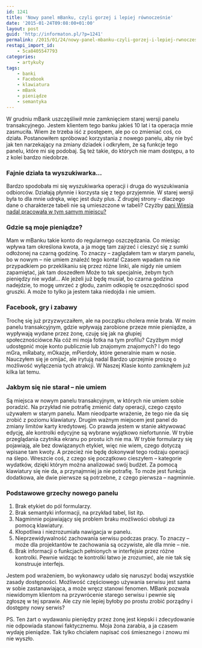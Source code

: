 ```yaml
---
id: 1241
title: 'Nowy panel mBanku, czyli gorzej i lepiej równocześnie'
date: '2015-01-24T09:08:00+01:00'
layout: post
guid: 'http://informaton.pl/?p=1241'
permalink: /2015/01/24/nowy-panel-mbanku-czyli-gorzej-i-lepiej-rwnoczesnie/
restapi_import_id:
    - 5ca8405547793
categories:
    - artykuły
tags:
    - banki
    - Facebook
    - klawiatura
    - mBank
    - pieniądze
    - semantyka
---
```


W grudniu mBank uszczęśliwił mnie zamknięciem starej wersji panelu transakcyjnego. Jestem klientem tego banku jakieś 10 lat i ta operacja mnie zasmuciła. Wiem że trzeba iść z postępem, ale po co zmieniać coś, co działa. Postanowiłem spróbować korzystania z nowego panelu, aby nie być jak ten narzekający na zmiany dziadek i odkryłem, że są funkcje tego panelu, które mi się podobaj. Są też takie, do których nie mam dostępu, a to z kolei bardzo niedobrze.

### Fajnie działa ta wyszukiwarka…

Bardzo spodobała mi się wyszukiwarka operacji i druga do wyszukiwania odbiorców. Działają płynnie i korzysta się z tego przyjemnie. W starej wersji była to dla mnie udręka, więc jest duży plus. Z drugiej strony – dlaczego dane o charakterze tabeli nie są umieszczone w tabeli? Czyżby [pani Wiesia nadal pracowała w tym samym miejscu?](http://informaton.pl/artykuly/pani-wiesia-robi-tabelki-w-mbanku/)

### Gdzie są moje pieniądze?

Mam w mBanku takie konto do regularnego oszczędzania. Co miesiąc wpływa tam określona kwota, a ja mogę tam zajrzeć i cieszyć się z sumki odłożonej na czarną godzinę. To znaczy – zaglądałem tam w starym panelu, bo w nowym – nie umiem znaleźć tego konta! Czasem wpadam na nie przypadkiem po przeklikaniu się przez różne linki, ale nigdy nie umiem zapamiętać, jak tam doszedłem Może to tak specjalnie, żebym tych pieniędzy nie wydał… Ale jeżeli już będę musiał, bo czarna godzina nadejdzie, to mogę umrzeć z głodu, zanim odkopię te oszczędności spod gruszki. A może to tylko ja jestem taka niedojda i nie umiem.

### Facebook, gry i zabawy

Trochę się już przyzwyczaiłem, ale na początku cholera mnie brała. W moim panelu transakcyjnym, gdzie wpływają zarobione przeze mnie pieniądze, a wypływają wydane przez żonę, czuję się jak na głupiej społecznościówce.Na cóż mi moja fotka na tym profilu? Czyżbym mógł udostępnić moje konto publicznie lub znajomym znajomych? I do tego mGra, mRabaty, mOkazje, mPierdoły, które generalnie mam w nosie. Nauczyłem się je omijać, ale irytują nadal Bardzo uprzejmie proszę o możliwość wyłączenia tych atrakcji. W Naszej Klasie konto zamknąłem już kilka lat temu.

### Jakbym się nie starał – nie umiem

Są miejsca w nowym panelu transakcyjnym, w których nie umiem sobie poradzić. Na przykład nie potrafię zmienić daty operacji, czego często używałem w starym panelu. Mam nieodparte wrażenie, że tego nie da się zrobić z poziomu klawiatury. Drugim ważnym miejscem jest panel do zmiany limitów karty kredytowej. Co prawda jestem w stanie aktywować edycję, ale kontrolki edycyjne są wybrane wyjątkowo niefortunnie. W trybie przeglądania czytnika ekranu po prostu ich nie ma. W trybie formularzy się pojawiają, ale bez dowiązanych etykiet, więc nie wiem, czego dotyczą wpisane tam kwoty. A przecież nie będę dokonywał tego rodzaju operacji na ślepo. Wreszcie coś, z czego się początkowo cieszyłem – kategorie wydatków, dzięki którym można analizować swój budżet. Za pomocą klawiatury się nie da, a przynajmniej ja nie potrafię. To może jest funkcja dodatkowa, ale dwie pierwsze są potrzebne, z czego pierwsza – nagminnie.

### Podstawowe grzechy nowego panelu

1. Brak etykiet do pól formularzy.
2. Brak semantyki informacji, na przykład tabel, list itp.
3. Nagminnie pojawiający się problem braku możliwości obsługi za pomocą klawiatury.
4. Kłopotliwa i niezrozumiała nawigacja w panelu.
5. Nieprzewidywalność zachowania serwisu podczas pracy. To znaczy – może dla projektantów te zachowania są oczywiste, ale dla mnie – nie.
6. Brak informacji o funkcjach pełnionych w interfejsie przez różne kontrolki. Pewnie widząc te kontrolki łatwo je zrozumieć, ale nie tak się konstruuje interfejs.

Jestem pod wrażeniem, bo wykonawcy udało się naruszyć bodaj wszystkie zasady dostępności. Możliwość częściowego używania serwisu jest sama w sobie zastanawiająca, a może wręcz stanowi fenomen. MBank pozwala niewidomym klientom na przywrócenie starego serwisu i pewnie się zgłoszę w tej sprawie. Ale czy nie lepiej byłoby po prostu zrobić porządny i dostępny nowy serwis?

PS. Ten żart o wydawaniu pieniędzy przez żonę jest kiepski i zdecydowanie nie odpowiada stanowi faktycznemu. Moja żona zarabia, a ja czasem wydaję pieniądze. Tak tylko chciałem napisać coś śmiesznego i znowu mi nie wyszło.